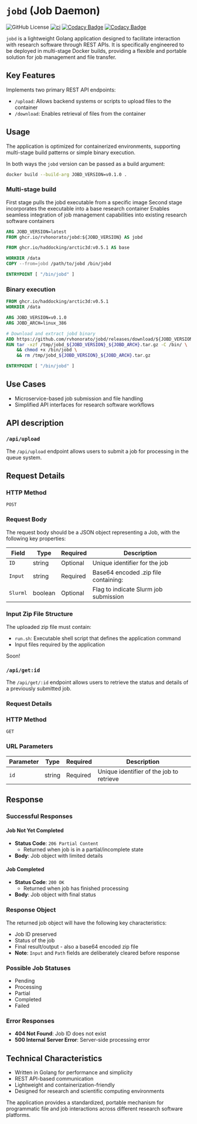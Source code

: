 # `jobd` (Job Daemon)

![GitHub License](https://img.shields.io/github/license/rvhonorato/jobd)
[![ci](https://github.com/rvhonorato/jobd/actions/workflows/ci.yml/badge.svg)](https://github.com/rvhonorato/jobd/actions/workflows/ci.yml)
[![Codacy Badge](https://app.codacy.com/project/badge/Grade/ae50eb8e1303415f981ec755f0b8a28f)](https://app.codacy.com/gh/rvhonorato/jobd/dashboard?utm_source=gh&utm_medium=referral&utm_content=&utm_campaign=Badge_grade)
[![Codacy Badge](https://app.codacy.com/project/badge/Coverage/ae50eb8e1303415f981ec755f0b8a28f)](https://app.codacy.com/gh/rvhonorato/jobd/dashboard?utm_source=gh&utm_medium=referral&utm_content=&utm_campaign=Badge_coverage)

`jobd` is a lightweight Golang application designed to facilitate interaction with
research software through REST APIs. It is specifically engineered to be deployed
in multi-stage Docker builds, providing a flexible and portable solution for job
management and file transfer.

## Key Features

Implements two primary REST API endpoints:

- `/upload`: Allows backend systems or scripts to upload files to the container
- `/download`: Enables retrieval of files from the container

## Usage

The application is optimized for containerized environments,
supporting multi-stage build patterns or simple binary execution.

In both ways the `jobd` version can be passed as a build argument:

```bash
docker build --build-arg JOBD_VERSION=v0.1.0 .
```

### Multi-stage build

First stage pulls the jobd executable from a specific image
Second stage incorporates the executable into a base research container
Enables seamless integration of job management capabilities into existing research
software containers

```dockerfile
ARG JOBD_VERSION=latest
FROM ghcr.io/rvhonorato/jobd:${JOBD_VERSION} AS jobd

FROM ghcr.io/haddocking/arctic3d:v0.5.1 AS base

WORKDIR /data
COPY --from=jobd /path/to/jobd /bin/jobd

ENTRYPOINT [ "/bin/jobd" ]
```

### Binary execution

```dockerfile
FROM ghcr.io/haddocking/arctic3d:v0.5.1
WORKDIR /data

ARG JOBD_VERSION=v0.1.0
ARG JOBD_ARCH=linux_386

# Download and extract jobd binary
ADD https://github.com/rvhonorato/jobd/releases/download/${JOBD_VERSION}/jobd_${JOBD_VERSION}_${JOBD_ARCH}.tar.gz /tmp/
RUN tar -xzf /tmp/jobd_${JOBD_VERSION}_${JOBD_ARCH}.tar.gz -C /bin/ \
    && chmod +x /bin/jobd \
    && rm /tmp/jobd_${JOBD_VERSION}_${JOBD_ARCH}.tar.gz

ENTRYPOINT [ "/bin/jobd" ]
```

## Use Cases

- Microservice-based job submission and file handling
- Simplified API interfaces for research software workflows

## API description

### `/api/upload`

The `/api/upload` endpoint allows users to submit a job for processing in the queue system.

## Request Details

### HTTP Method

`POST`

### Request Body

The request body should be a JSON object representing a Job, with the following key properties:

| Field    | Type    | Required | Description                           |
| -------- | ------- | -------- | ------------------------------------- |
| `ID`     | string  | Optional | Unique identifier for the job         |
| `Input`  | string  | Required | Base64 encoded .zip file containing:  |
| `Slurml` | boolean | Optional | Flag to indicate Slurm job submission |

### Input Zip File Structure

The uploaded zip file must contain:

- `run.sh`: Executable shell script that defines the application command
- Input files required by the application

Soon!

### `/api/get:id`

The `/api/get/:id` endpoint allows users to retrieve the status and details of a previously submitted job.

### Request Details

### HTTP Method

`GET`

### URL Parameters

| Parameter | Type   | Required | Description                              |
| --------- | ------ | -------- | ---------------------------------------- |
| `id`      | string | Required | Unique identifier of the job to retrieve |

## Response

### Successful Responses

#### Job Not Yet Completed

- **Status Code**: `206 Partial Content`
  - Returned when job is in a partial/incomplete state
- **Body**: Job object with limited details

#### Job Completed

- **Status Code**: `200 OK`
  - Returned when job has finished processing
- **Body**: Job object with final status

### Response Object

The returned job object will have the following key characteristics:

- Job ID preserved
- Status of the job
- Final result/output - also a base64 encoded zip file
- **Note**: `Input` and `Path` fields are deliberately cleared before response

### Possible Job Statuses

- Pending
- Processing
- Partial
- Completed
- Failed

### Error Responses

- **404 Not Found**: Job ID does not exist
- **500 Internal Server Error**: Server-side processing error

## Technical Characteristics

- Written in Golang for performance and simplicity
- REST API-based communication
- Lightweight and containerization-friendly
- Designed for research and scientific computing environments

The application provides a standardized, portable mechanism for programmatic file and job interactions across different research software platforms.
